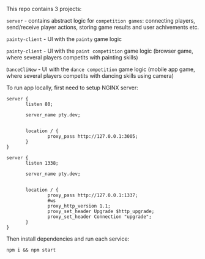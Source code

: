 This repo contains 3 projects:

`server` - contains abstract logic for `competition games`: connecting players, send/receive player actions, storing game results and user achivements etc.

`painty-client` - UI with the `painty` game logic

`painty-client` - UI with the `paint competition` game logic (browser game, where several players competits with painting skills)

`DanceCliNew` - UI with the `dance competition` game logic (mobile app game, where several players competits with dancing skills using camera)
 

To run app locally, first need to setup NGINX server:

```
server { 
       listen 80; 

       server_name pty.dev; 


       location / { 
               proxy_pass http://127.0.0.1:3005; 
       } 
} 

server { 
       listen 1338; 

       server_name pty.dev; 


       location / { 
               proxy_pass http://127.0.0.1:1337; 
               #ws 
               proxy_http_version 1.1; 
               proxy_set_header Upgrade $http_upgrade; 
               proxy_set_header Connection "upgrade"; 
       } 
}
```
Then install dependencies and run each service:

```
npm i && npm start
```
